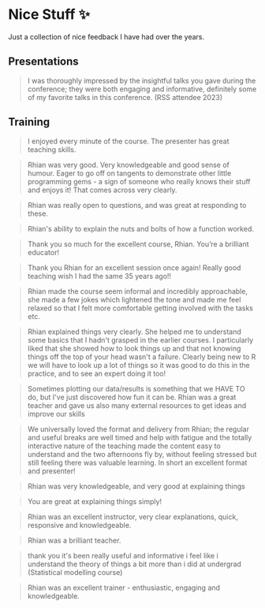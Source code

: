 # Nice Stuff :sparkles:

Just a collection of nice feedback I have had over the years.

## Presentations

> I was thoroughly impressed by the insightful talks you gave during the conference; they were both engaging and informative, definitely some of my favorite talks in this conference.  (RSS attendee 2023)

## Training

> I enjoyed every minute of the course. The presenter has great teaching skills.


> Rhian was very good. Very knowledgeable and good sense of humour. Eager to go off on tangents to demonstrate other little programming gems - a sign of someone who really knows their stuff and enjoys it! That comes across very clearly.


> Rhian was really open to questions, and was great at responding to these.


> Rhian's ability to explain the nuts and bolts of how a function worked.


> Thank you so much for the excellent course, Rhian. You’re a brilliant educator!


> Thank you Rhian for an excellent session once again! Really good teaching wish I had the same 35 years ago!!


> Rhian made the course seem informal and incredibly approachable, she made a few jokes which lightened the tone and made me feel relaxed so that I felt more comfortable getting involved with the tasks etc.


> Rhian explained things very clearly. She helped me to understand some basics that I hadn't grasped in the earlier courses. I particularly liked that she showed how to look things up and that not knowing things off the top of your head wasn't a failure. Clearly being new to R we will have to look up a lot of things so it was good to do this in the practice, and to see an expert doing it too!


> Sometimes plotting our data/results is something that we HAVE TO do, but I've just discovered how fun it can be. Rhian was a great teacher and gave us also many external resources to get ideas and improve our skills

> We universally loved the format and delivery from Rhian; the regular and useful breaks are well timed and help with fatigue and the totally interactive nature of the teaching made the content easy to understand and the two afternoons fly by, without feeling stressed but still feeling there was valuable learning. In short an excellent format and presenter!

> Rhian was very knowledgeable, and very good at explaining things

> You are great at explaining things simply!

> Rhian was an excellent instructor, very clear explanations, quick, responsive and knowledgeable.


> Rhian was a brilliant teacher.

> thank you it's been really useful and informative i feel like i understand the theory of things a bit more than i did at undergrad (Statistical modelling course)

> Rhian was an excellent trainer - enthusiastic, engaging and knowledgeable.



